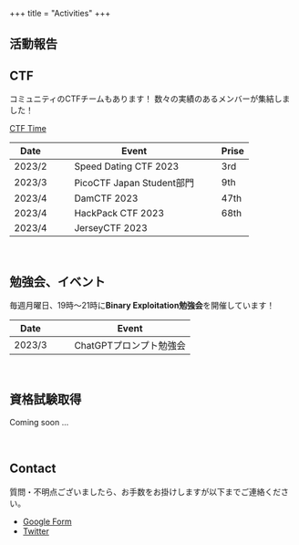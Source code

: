 +++
title = "Activities"
+++

## 活動報告



## CTF

コミュニティのCTFチームもあります！
数々の実績のあるメンバーが集結しました！

[CTF Time](https://ctftime.org/team/220741)

|Date||Event||Prise|
|---|---|---|---|---|
|2023/2|&emsp;|Speed Dating CTF 2023|&emsp;|3rd|
|2023/3|&emsp;|PicoCTF Japan Student部門|&emsp;|9th|
|2023/4|&emsp;|DamCTF 2023|&emsp;|47th|
|2023/4|&emsp;|HackPack CTF 2023|&emsp;|68th|
|2023/4|&emsp;|JerseyCTF 2023|&emsp;||

<br>

## 勉強会、イベント

毎週月曜日、19時〜21時に**Binary Exploitation勉強会**を開催しています！

|Date||Event|
|---|---|---|
|2023/3|&emsp;|ChatGPTプロンプト勉強会|


<br>

## 資格試験取得

Coming soon ...

<br>

## Contact

質問・不明点ございましたら、お手数をお掛けしますが以下までご連絡ください。

- [Google Form](https://forms.gle/3QD5rNEfdqDMfWJHA)
- [Twitter](https://twitter.com/beginners_sec)

<br>